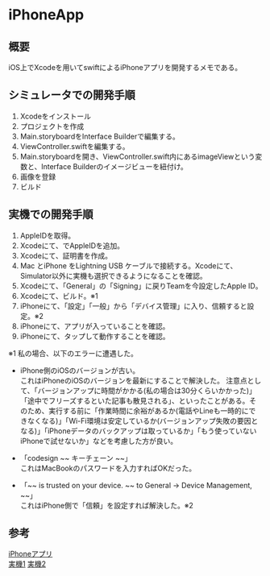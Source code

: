 # iPhoneApp

## 概要
iOS上でXcodeを用いてswiftによるiPhoneアプリを開発するメモである。   

## シミュレータでの開発手順
1. Xcodeをインストール  
1. プロジェクトを作成  
1. Main.storyboardをInterface Builderで編集する。  
1. ViewController.swiftを編集する。  
1. Main.storyboardを開き、ViewController.swift内にあるimageViewという変数と、Interface Builderのイメージビューを紐付け。  
1. 画像を登録  
1. ビルド    

## 実機での開発手順
1. AppleIDを取得。
1. Xcodeにて、でAppleIDを追加。
1. Xcodeにて、証明書を作成。
1. Mac とiPhone をLightning USB ケーブルで接続する。Xcodeにて、Simulator以外に実機も選択できるようになることを確認。
1. Xcodeにて、「General」の「Signing」に戻りTeamを今設定したApple ID。
1. Xcodeにて、ビルド。※1
1. iPhoneにて、「設定」「一般」から「デバイス管理」に入り、信頼すると設定。※2
1. iPhoneにて、アプリが入っていることを確認。
1. iPhoneにて、タップして動作することを確認。  

※1 私の場合、以下のエラーに遭遇した。   
- iPhone側のiOSのバージョンが古い。  
これはiPhoneのiOSのバージョンを最新にすることで解決した。
注意点として、「バージョンアップに時間がかかる(私の場合は30分くらいかかった)」「途中でフリーズするといた記事も散見される」、といったことがある。そのため、実行する前に「作業時間に余裕があるか(電話やLineも一時的にできなくなる)」「Wi-Fi環境は安定しているか(バージョンアップ失敗の要因となる)」「iPhoneデータのバックアップは取っているか」「もう使っていないiPhoneで試せないか」などを考慮した方が良い。

- 「codesign ~~ キーチェーン ~~」    
これはMacBookのパスワードを入力すればOKだった。

- 「~~ is trusted on your device. ~~ to General -> Device Management, ~~」  
これはiPhone側で「信頼」を設定すれば解決した。※2  

## 参考
[iPhoneアプリ](https://udemy.benesse.co.jp/development/ios/how-to-use-xcode.html)  
[実機1](https://i-app-tec.com/ios/device-test.html)
[実機2](https://qiita.com/segur/items/bef54efa7764885173bb)
